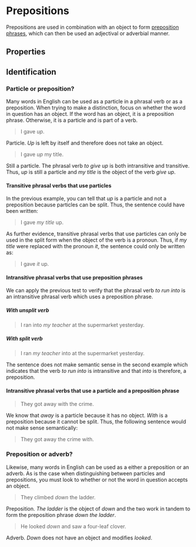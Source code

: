 # Prepositions
<!-- +elementInfo -->
<!-- !preposition -->
Prepositions are used in combination with an object to form [preposition phrases](preposition-phrase), which can then be used an adjectival or adverbial manner.
<!-- !preposition -->

## Properties
<!-- +propertySummary -->

## Identification

### Particle or preposition?
Many words in English can be used as a particle in a phrasal verb or as a preposition. When trying to make a distinction, focus on whether the word in question has an object. If the word has an object, it is a preposition phrase. Otherwise, it is a particle and is part of a verb.

> I gave *up*.
<!-- .caption -->
Particle. *Up* is left by itself and therefore does not take an object.

> I gave *up* my title.
<!-- .caption -->
Still a particle. The phrasal verb *to give up* is both intransitive and transitive. Thus, *up* is still a particle and *my title* is the object of the verb *give up*.

#### Transitive phrasal verbs that use particles
In the previous example, you can tell that *up* is a particle and not a preposition because particles can be split. Thus, the sentence could have been written:

> I gave *my title* up.

As further evidence, transitive phrasal verbs that use particles can only be used in the split form when the object of the verb is a pronoun. Thus, if *my title* were replaced with the pronoun *it*, the sentence could only be written as:

> I gave *it* up.

#### Intransitive phrasal verbs that use preposition phrases
We can apply the previous test to verify that the phrasal verb *to run into* is an intransitive phrasal verb which uses a preposition phrase.

##### With unsplit verb
> I ran into *my teacher* at the supermarket yesterday.

##### With split verb
> I ran *my teacher* into at the supermarket yesterday.

The sentence does not make semantic sense in the second example which indicates that the verb *to run into* is intransitive and that *into* is therefore, a preposition.

#### Intransitive phrasal verbs that use a particle and a preposition phrase
> They got away with the crime.

We know that *away* is a particle because it has no object. *With* is a preposition because it cannot be split. Thus, the following sentence would not make sense semantically:

> They got away the crime with.

### Preposition or adverb?
Likewise, many words in English can be used as a either a preposition or an adverb. As is the case when distinguishing between particles and prepositions, you must look to whether or not the word in question accepts an object.

> They climbed *down* the ladder.
<!-- .caption -->
Preposition. *The ladder* is the object of *down* and the two work in tandem to form the preposition phrase *down the ladder*.

> He looked *down* and saw a four-leaf clover.
<!-- .caption -->
Adverb. *Down* does not have an object and modifies *looked*.